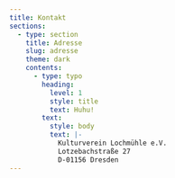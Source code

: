 ```yaml
---
title: Kontakt
sections:
  - type: section
    title: Adresse
    slug: adresse
    theme: dark
    contents:
      - type: typo
        heading:
          level: 1
          style: title
          text: Huhu!
        text:
          style: body
          text: |-
            Kulturverein Lochmühle e.V.
            Lotzebachstraße 27
            D-01156 Dresden
---
```

